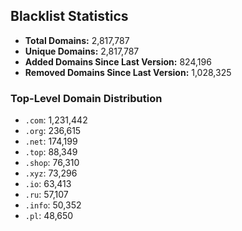 ## Blacklist Statistics

- **Total Domains:** 2,817,787
- **Unique Domains:** 2,817,787
- **Added Domains Since Last Version:** 824,196
- **Removed Domains Since Last Version:** 1,028,325

### Top-Level Domain Distribution

-  `.com`: 1,231,442
-  `.org`: 236,615
-  `.net`: 174,199
-  `.top`: 88,349
-  `.shop`: 76,310
-  `.xyz`: 73,296
-  `.io`: 63,413
-  `.ru`: 57,107
-  `.info`: 50,352
-  `.pl`: 48,650
